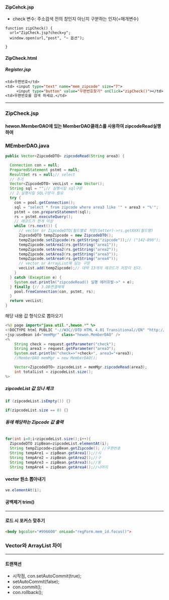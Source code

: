 #### ZipCehck.jsp

-	check 변수: 주소검색 전의 창인지 아닌지 구분하는 인자(=매개변수)

```
function zipCheck() {
  url="ZipCheck.jsp?check=y";
  window.open(url,"post", "~ 옵션");

}
```

#### ZipCheck.html

##### Register.jsp

```jsp
<td>우편번호</td>
<td> <input type="text" name="mem_zipcode" size="7">
     <input type="button" value="우편번호찾기" onClick="zipCheck()"></td>
<td>우편번호를 검색 하세요.</td>
```

---

### ZipCheck.jsp

#### hewon.MemberDAO에 있는 MemberDAO클래스를 사용하여 zipcodeRead실행하여

### MEmberDAO.java

```JAVA
public Vector<ZipcodeDTO> zipcodeRead(String area3) {

  Connection con = null;
  PreparedStatement pstmt = null;
  ResultSet rs = null;// select
  // 추가
  Vector<ZipcodeDTO> vecList = new Vector();
  String sql = "";// 실행시킬 sql구문
  // 2.실행시킬 SQL구문이 필요
  try {
    con = pool.getConnection();
    sql = "select * from zipcode where area3 like '" + area3 + "%'";
    pstmt = con.prepareStatement(sql);
    rs = pstmt.executeQuery();
    // 레코드가 한개 이상
    while (rs.next()) {
      // vector or ZipcodeDTO(필드별로 저장(Setter)->rs.getXXX(필드명)
      ZipcodeDTO tempZipcode = new ZipcodeDTO();
      tempZipcode.setZipcode(rs.getString("zipcode"));// ("142-890");
      tempZipcode.setArea1(rs.getString("area1"));
      tempZipcode.setArea2(rs.getString("area2"));
      tempZipcode.setArea3(rs.getString("area3"));
      tempZipcode.setArea4(rs.getString("area4"));
      // vector or ArrayList에 담는 구문
      vecList.add(tempZipcode);// 대략 13개의 레코드가 저장이 된다.
    }
  } catch (Exception e) {
    System.out.println("zipcodeRead() 실행 에러유발->" + e);
  } finally {// 3.DB연결해제
    pool.freeConnection(con, pstmt, rs);
  }
  return vecList;
}
```

해당 내용 값 <vector>형식으로 뽑아오기

```java
<%@ page import="java.util.*,hewon.*" %>
<!DOCTYPE html PUBLIC "-//W3C//DTD HTML 4.01 Transitional//EN" "http://www.w3.org/TR/html4/loose.dtd">
<jsp:useBean id="memMgr" class="hewon.MemberDAO" />
<%
    String check = request.getParameter("check");
    String area3 = request.getParameter("area3");
    System.out.println("check=>"+check+", area3="+area3);
    //MemberDAO memMgr = new MemberDAO();

    Vector<ZipcodeDTO> zipcodeList = memMgr.zipcodeRead(area3);
    int totalList = zipcodeList.size();
%>
```

##### zipcodeList 값 있나 체크

```java
if (zipcodeList.isEmpty()) {}
```

```java
if(zipcodeList.size == 0) {}
```

##### 동에 해당하는 Zipcode 값 출력

```java

for(int i=0;i<zipcodeList.size();i++){
  ZipcodeDTO zipBean=zipcodeList.elementAt(i);
  String tempZipcode=zipBean.getZipcode(); //우편번호
  String tempAre1 = zipBean.getArea1();//시
  String tempAre2 = zipBean.getArea2();//구
  String tempAre3 = zipBean.getArea3();//동
  String tempAre4 = zipBean.getArea4();//나머지

```

#### vector 원소 뽑아내기

```java
ve.elementAt(i);
```

#### 공백제거 trim()

---

#### 로드 시 포커스 맞추기

```html
<body bgcolor="#996600" onLoad="regForm.mem_id.focus()">
```

### Vector와 ArrayList 차이

---

#### 트랜잭션

-	시작점, con.setAutoCommit(true);
-	setAutoCommit(false);
-	con.commit();
-	con.rollback();
